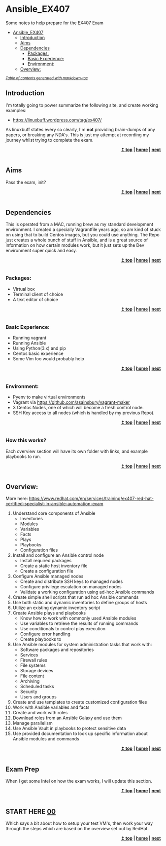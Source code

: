 # Ansible_EX407
Some notes to help prepare for the EX407 Exam

- [Ansible_EX407](#ansible-ex407)
  * [Introduction](#introduction)
  * [Aims](#aims)
  * [Dependencies](#dependencies)
    + [Packages:](#packages-)
    + [Basic Experience:](#basic-experience-)
    + [Environment:](#environment-)
  * [Overview:](#overview-)

<small><i><a href='http://ecotrust-canada.github.io/markdown-toc/'>Table of contents generated with markdown-toc</a></i></small>


## Introduction
I'm totally going to power summarize the following site, and create working examples:
- https://linuxbuff.wordpress.com/tag/ex407/

As linuxbuff states every so clearly, I'm <strong>not</strong> providing brain-dumps of any papers, or breaking any NDA's. This is just my attempt at recording my journey whilst trying to complete the exam.

<div align="right">
    <b><a href="#top">↥ top</a>   |   <a href="../Ansible_EX407">home</a>   |   <a href="/00">next</a> </b>
</div>
<br/>

## Aims
Pass the exam, init?

<div align="right">
    <b><a href="#top">↥ top</a>   |   <a href="README.md">home</a>   |   <a href="/00">next</a> </b>
</div>
<br/>

## Dependencies
This is operated from a MAC, running brew as my standard development environment.
I created a specially Vagrantfile years ago, so am kind of stuck on using that to build Centos images, but you could use anything.
The Repo just creates a whole bunch of stuff in Ansible, and is a great source of information on how certain modules work, but it just sets up the Dev environment super quick and easy.

<div align="right">
    <b><a href="#top">↥ top</a>   |   <a href="../Ansible_EX407">home</a>   |   <a href="/00">next</a> </b>
</div>
<br/>

### Packages:
- Virtual box
- Terminal client of choice
- A text editor of choice

<div align="right">
    <b><a href="#top">↥ top</a>   |   <a href="../Ansible_EX407">home</a>   |   <a href="/00">next</a> </b>
</div>
<br/>

### Basic Experience:
- Running vagrant 
- Running Ansible
- Using Python(3.x) and pip 
- Centos basic experience
- Some Vim foo would probably help

<div align="right">
    <b><a href="#top">↥ top</a>   |   <a href="../Ansible_EX407">home</a>   |   <a href="/00">next</a> </b>
</div>
<br/>

### Environment:
- Pyenv to make virtual environments
- Vagrant via https://github.com/asainsbury/vagrant-maker
- 3 Centos Nodes, one of which will become a fresh control node.
- SSH Key access to all nodes (which is handled by my previous Repo).

<div align="right">
    <b><a href="#top">↥ top</a>   |   <a href="../Ansible_EX407">home</a>   |   <a href="/00">next</a> </b>
</div>
<br/>

### How this works?
Each overview section will have its own folder with links, and example playbooks to run. 

<div align="right">
    <b><a href="#top">↥ top</a>   |   <a href="../Ansible_EX407">home</a>   |   <a href="/00">next</a> </b>
</div>
<br/>

## Overview:
More here:
https://www.redhat.com/en/services/training/ex407-red-hat-certified-specialist-in-ansible-automation-exam

1. Understand core components of Ansible
	- Inventories
	- Modules
	- Variables
	- Facts
	- Plays
	- Playbooks
	- Configuration files
2. Install and configure an Ansible control node
	- Install required packages
	- Create a static host inventory file
	- Create a configuration file
3. Configure Ansible managed nodes
	- Create and distribute SSH keys to managed nodes
	- Configure privilege escalation on managed nodes
	- Validate a working configuration using ad-hoc Ansible commands
4. Create simple shell scripts that run ad hoc Ansible commands
5. Use both static and dynamic inventories to define groups of hosts
6. Utilize an existing dynamic inventory script
7. Create Ansible plays and playbooks
	- Know how to work with commonly used Ansible modules
	- Use variables to retrieve the results of running commands
	- Use conditionals to control play execution
	- Configure error handling
	- Create playbooks to
8. Use Ansible modules for system administration tasks that work with:
	- Software packages and repositories
	- Services
	- Firewall rules
	- File systems
	- Storage devices
	- File content
	- Archiving
	- Scheduled tasks
	- Security
	- Users and groups
9. Create and use templates to create customized configuration files
10. Work with Ansible variables and facts
11. Create and work with roles
12. Download roles from an Ansible Galaxy and use them
13. Manage parallelism
14. Use Ansible Vault in playbooks to protect sensitive data
15. Use provided documentation to look up specific information about Ansible modules and commands

<div align="right">
    <b><a href="#top">↥ top</a>   |   <a href="">home</a>   |   <a href="/00">next</a> </b>
</div>
<br/>

## Exam Prep
When I get some Intel on how the exam works, I will update this section.

<div align="right">
    <b><a href="#top">↥ top</a>   |   <a href="">home</a>   |   <a href="/00">next</a> </b>
</div>
<br/>

## START HERE [00](00/)
Which says a bit about how to setup your test VM's, then work your way through the steps which are based on the overview set out by RedHat.

<div align="right">
    <b><a href="#top">↥ top</a>   |   <a href="">home</a>   |   <a href="/00">next</a> </b>
</div>
<br/>
